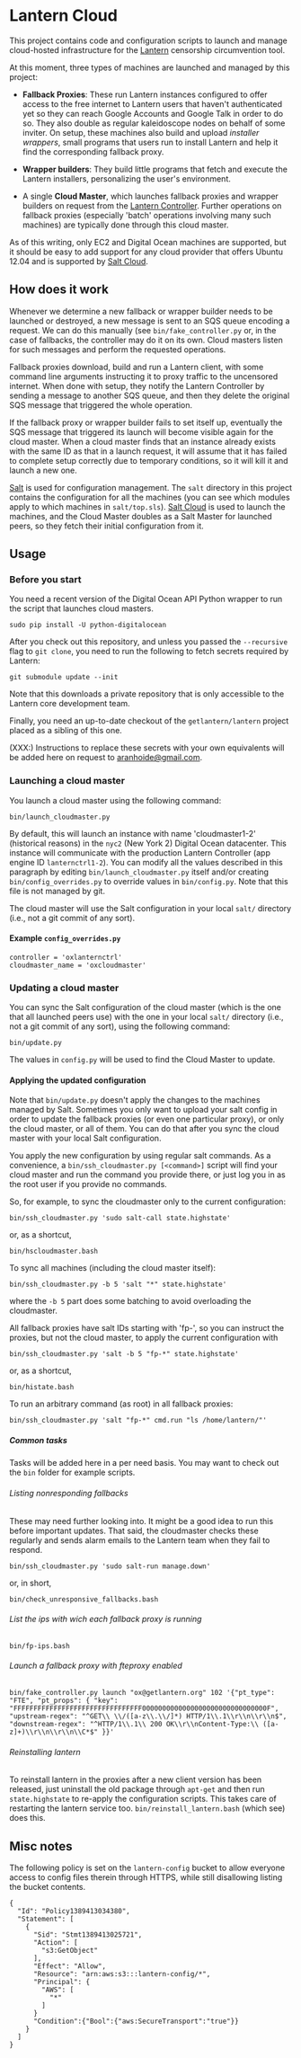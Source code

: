  # Lantern Cloud

This project contains code and configuration scripts to launch and manage cloud-hosted infrastructure for the [Lantern](https://github.com/getlantern/lantern) censorship circumvention tool.

At this moment, three types of machines are launched and managed by this project:

- **Fallback Proxies**: These run Lantern instances configured to offer access to the free internet to Lantern users that haven't authenticated yet so they can reach Google Accounts and Google Talk in order to do so.  They also double as regular kaleidoscope nodes on behalf of some inviter.  On setup, these machines also build and upload *installer wrappers*, small programs that users run to install Lantern and help it find the corresponding fallback proxy.

- **Wrapper builders**: They build little programs that fetch and execute the Lantern installers, personalizing the user's environment.

- A single **Cloud Master**, which launches fallback proxies and wrapper builders on request from the [Lantern Controller](https://github.com/getlantern/lantern-controller).  Further operations on fallback proxies (especially 'batch' operations involving many such machines) are typically done through this cloud master.

As of this writing, only EC2 and Digital Ocean machines are supported, but it should be easy to add support for any cloud provider that offers Ubuntu 12.04 and is supported by [Salt Cloud](https://docs.saltstack.com/en/latest/topics/cloud/).

## How does it work

Whenever we determine a new fallback or wrapper builder needs to be launched or destroyed, a new message is sent to an SQS queue encoding a request.  We can do this manually (see `bin/fake_controller.py` or, in the case of fallbacks, the controller may do it on its own.  Cloud masters listen for such messages and perform the requested operations.

Fallback proxies download, build and run a Lantern client, with some command line arguments instructing it to proxy traffic to the uncensored internet.  When done with setup, they notify the Lantern Controller by sending a message to another SQS queue, and then they delete the original SQS message that triggered the whole operation.

If the fallback proxy or wrapper builder fails to set itself up, eventually the SQS message that triggered its launch will become visible again for the cloud master.  When a cloud master finds that an instance already exists with the same ID as that in a launch request, it will assume that it has failed to complete setup correctly due to temporary conditions, so it will kill it and launch a new one.

[Salt](http://saltstack.com/) is used for configuration management.  The `salt` directory in this project contains the configuration for all the machines (you can see which modules apply to which machines in `salt/top.sls`).  [Salt Cloud](https://docs.saltstack.com/en/latest/topics/cloud/) is used to launch the machines, and the Cloud Master doubles as a Salt Master for launched peers, so they fetch their initial configuration from it.

## Usage

### Before you start

You need a recent version of the Digital Ocean API Python wrapper to run the script that launches cloud masters.

    sudo pip install -U python-digitalocean

After you check out this repository, and unless you passed the `--recursive` flag to `git clone`, you need to run the following to fetch secrets required by Lantern:

    git submodule update --init

Note that this downloads a private repository that is only accessible to the Lantern core development team.

Finally, you need an up-to-date checkout of the `getlantern/lantern` project placed as a sibling of this one.

(XXX:) Instructions to replace these secrets with your own equivalents will be added here on request to aranhoide@gmail.com.

### Launching a cloud master

You launch a cloud master using the following command:

    bin/launch_cloudmaster.py

By default, this will launch an instance with name 'cloudmaster1-2' (historical reasons) in the `nyc2` (New York 2) Digital Ocean datacenter.  This instance will communicate with the production Lantern Controller (app engine ID `lanternctrl1-2`).  You can modify all the values described in this paragraph by editing `bin/launch_cloudmaster.py` itself and/or creating `bin/config_overrides.py` to override values in `bin/config.py`.  Note that this file is not managed by git.

The cloud master will use the Salt configuration in your local `salt/` directory (i.e., not a git commit of any sort).

#### Example `config_overrides.py`

```
controller = 'oxlanternctrl'
cloudmaster_name = 'oxcloudmaster'
```

### Updating a cloud master

You can sync the Salt configuration of the cloud master (which is the one that all launched peers use) with the one in your local `salt/` directory (i.e., not a git commit of any sort), using the following command:

    bin/update.py

The values in `config.py` will be used to find the Cloud Master to update.

#### Applying the updated configuration

Note that `bin/update.py` doesn't apply the changes to the machines managed by Salt.  Sometimes you only want to upload your salt config in order to update the fallback proxies (or even one particular proxy), or only the cloud master, or all of them.  You can do that after you sync the cloud master with your local Salt configuration.

You apply the new configuration by using regular salt commands.  As a convenience, a `bin/ssh_cloudmaster.py [<command>]` script will find your cloud master and run the command you provide there, or just log you in as the root user if you provide no commands.

So, for example, to sync the cloudmaster only to the current configuration:

    bin/ssh_cloudmaster.py 'sudo salt-call state.highstate'

or, as a shortcut,

    bin/hscloudmaster.bash

To sync all machines (including the cloud master itself):

    bin/ssh_cloudmaster.py -b 5 'salt "*" state.highstate'

where the `-b 5` part does some batching to avoid overloading the cloudmaster.

All fallback proxies have salt IDs starting with 'fp-', so you can instruct the proxies, but not the cloud master, to apply the current configuration with

    bin/ssh_cloudmaster.py 'salt -b 5 "fp-*" state.highstate'

or, as a shortcut,

    bin/histate.bash

To run an arbitrary command (as root) in all fallback proxies:

    bin/ssh_cloudmaster.py 'salt "fp-*" cmd.run "ls /home/lantern/"'

##### Common tasks

Tasks will be added here in a per need basis.  You may want to check out the `bin` folder for example scripts.

###### Listing nonresponding fallbacks

These may need further looking into.  It might be a good idea to run this before important updates.  That said, the cloudmaster checks these regularly and sends alarm emails to the Lantern team when they fail to respond.

    bin/ssh_cloudmaster.py 'sudo salt-run manage.down'

or, in short,

    bin/check_unresponsive_fallbacks.bash

###### List the ips with wich each fallback proxy is running

    bin/fp-ips.bash

###### Launch a fallback proxy with fteproxy enabled
```
bin/fake_controller.py launch "ox@getlantern.org" 102 '{"pt_type": "FTE", "pt_props": { "key": "FFFFFFFFFFFFFFFFFFFFFFFFFFFFFFFF0000000000000000000000000000000F", "upstream-regex": "^GET\\ \\/([a-z\\.\\/]*) HTTP/1\\.1\\r\\n\\r\\n$", "downstream-regex": "^HTTP/1\\.1\\ 200 OK\\r\\nContent-Type:\\ ([a-z]+)\\r\\n\\r\\n\\C*$" }}'
```

###### Reinstalling lantern

To reinstall lantern in the proxies after a new client version has been released, just uninstall the old package through `apt-get` and then run `state.highstate` to re-apply the configuration scripts.  This takes care of restarting the lantern service too.  `bin/reinstall_lantern.bash` (which see) does this.

## Misc notes

The following policy is set on the `lantern-config` bucket to allow everyone access to config files therein through HTTPS, while still disallowing listing the bucket contents.

    {
      "Id": "Policy1389413034380",
      "Statement": [
        {
          "Sid": "Stmt1389413025721",
          "Action": [
            "s3:GetObject"
          ],
          "Effect": "Allow",
          "Resource": "arn:aws:s3:::lantern-config/*",
          "Principal": {
            "AWS": [
              "*"
            ]
          }
          "Condition":{"Bool":{"aws:SecureTransport":"true"}}
        }
      ]
    }
